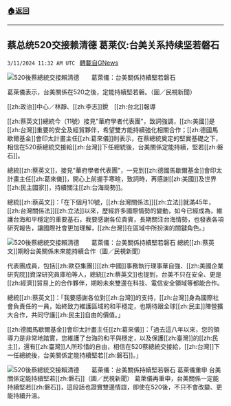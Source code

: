 ###  [:house:返回](README.md)
---


## 蔡总统520交接赖清德 葛莱仪:台美关系持续坚若磐石
`3/11/2024 11:32 AM UTC ` [轉載自GNews](https://gnews.org/articles/2384405)

![520後蔡總統交接賴清德　　葛萊儀：台美關係持續堅若磐石](https://cdn.ftvnews.com.tw/manasystem/FileData/News/c51b23f0-91d3-429e-92d8-55cb5f07f1f0.jpg "520後蔡總統交接賴清德　　葛萊儀：台美關係持續堅若磐石")

葛萊儀表示，台美關係在520之後，定能持續堅若磐。（圖／民視新聞）

[[zh:政治]]中心／林靜、[[zh:李志]]銳　[[zh:台北]]報導

[[zh:蔡英文]]總統今（11號）接見&quot;華府學者代表團&quot;，致詞強調，[[zh:美國]]是[[zh:台灣]]重要的安全及經貿夥伴，希望雙方能持續強化相關合作；[[zh:德國馬歇爾基金]]會印太計畫主任[[zh:葛來儀]]則表示，在蔡總統奠定的堅實基礎之下，相信在520蔡總統交接給[[zh:台灣]]下任總統後，台美關係定能持續，堅若[[zh:磐石]]。

總統[[zh:蔡英文]]，接見&quot;華府學者代表團&quot;，一見到[[zh:德國馬歇爾基金]]會印太計畫主任[[zh:葛來儀]]，開心上前握手寒暄，致詞時，再感謝[[zh:美國]]及世界[[zh:民主國家]]，持續關注[[zh:台海局勢]]。

總統[[zh:蔡英文]]：「在下個月10號，[[zh:台灣關係法]][[zh:立法]]就滿45年，[[zh:台灣關係法]][[zh:立法]]以來，歷經許多國際情勢的變動，如今已經成為，維護台海和平穩定的重要基石，我要感謝各位貴賓，長期關注台海情勢，也發表各項研究報告，讓國際社會更加理解，[[zh:台灣]]在區域中所扮演的關鍵角色。」

![520後蔡總統交接賴清德　　葛萊儀：台美關係持續堅若磐石](https://cdn.ftvnews.com.tw/summernotefiles/News/4b17a0b4-2749-47e9-b2b1-a0b78601251d.jpg "520後蔡總統交接賴清德　　葛萊儀：台美關係持續堅若磐石") 總統[[zh:蔡英文]]期盼台美關係未來能持續合作（圖／民視新聞）

代表團成員，包括[[zh:歐亞集團]][[zh:中國]]事務執行理事華自強、[[zh:美國企業研究院]]資深研究員庫柏等人，總統[[zh:蔡英文]]也提到，台美不只在安全、更是[[zh:經濟]]貿易上的合作夥伴，期盼未來雙邊在科技、電信安全領域等都能合作。

總統[[zh:蔡英文]]：「我要感謝各位對[[zh:台灣]]的支持，[[zh:台灣]]身為國際社會負責任的一員，始終致力維護區域的和平穩定，也期待跟全球[[zh:民主]]陣營擴大合作，共同守護[[zh:民主]]自由的價值。」

[[zh:德國馬歇爾基金]]會印太計畫主任[[zh:葛來儀]]：「過去這八年以來，您的領導力是非常地踏實，您維護了台海的和平與穩定，以及保護[[zh:臺灣]]的[[zh:民主]]，還有[[zh:臺灣]]人所珍惜的自由，相信在520蔡總統交接給，[[zh:台灣]]下一任總統後，台美關係定能持續堅若[[zh:磐石]]。」

![520後蔡總統交接賴清德　　葛萊儀：台美關係持續堅若磐石](https://cdn.ftvnews.com.tw/summernotefiles/News/dc08e805-3849-4f41-90df-2a75a5856b60.jpg "520後蔡總統交接賴清德　　葛萊儀：台美關係持續堅若磐石") 葛萊儀重申 台美關係定能持續堅若[[zh:磐石]]（圖／民視新聞）    葛萊儀再重申，台美關係一定能持續堅若[[zh:磐石]]，這段話也證實雙邊情誼，即使在520後，不只不會改變、更能持續升溫。

